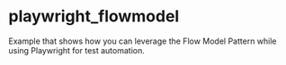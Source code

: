 # playwright_flowmodel
Example that shows how you can leverage the Flow Model Pattern while using Playwright for test automation.

